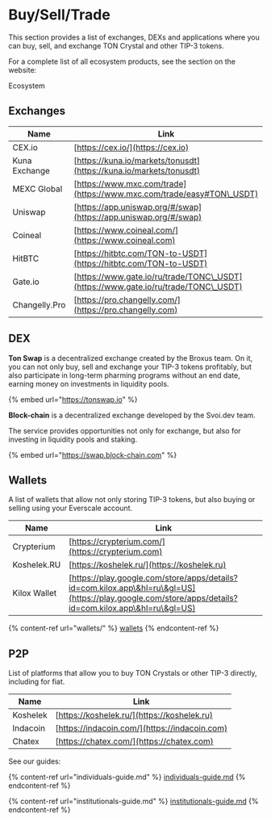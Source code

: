 # Buy/Sell/Trade

This section provides a list of exchanges, DEXs and applications where you can buy, sell, and exchange TON Crystal and other TIP-3 tokens.

For a complete list of all ecosystem products, see the section on the website:

Ecosystem&#x20;

## Exchanges

| Name          | Link                                                                               |
| ------------- | ---------------------------------------------------------------------------------- |
| CEX.io        | [https://cex.io/](https://cex.io)                                                  |
| Kuna Exchange | [https://kuna.io/markets/tonusdt](https://kuna.io/markets/tonusdt)                 |
| MEXC Global   | [https://www.mxc.com/trade](https://www.mxc.com/trade/easy#TON\_USDT)              |
| Uniswap       | [https://app.uniswap.org/#/swap](https://app.uniswap.org/#/swap)                   |
| Coineal       | [https://www.coineal.com/](https://www.coineal.com)                                |
| HitBTC        | [https://hitbtc.com/TON-to-USDT](https://hitbtc.com/TON-to-USDT)                   |
| Gate.io       | [https://www.gate.io/ru/trade/TONC\_USDT](https://www.gate.io/ru/trade/TONC\_USDT) |
| Changelly.Pro | [https://pro.changelly.com/](https://pro.changelly.com)                            |

## DEX

**Ton Swap** is a decentralized exchange created by the Broxus team. On it, you can not only buy, sell and exchange your TIP-3 tokens profitably, but also participate in long-term pharming programs without an end date, earning money on investments in liquidity pools.

{% embed url="https://tonswap.io" %}

**Block-chain** is a decentralized exchange developed by the Svoi.dev team.

The service provides opportunities not only for exchange, but also for investing in liquidity pools and staking.

{% embed url="https://swap.block-chain.com" %}

## Wallets

A list of wallets that allow not only storing TIP-3 tokens, but also buying or selling using your Everscale account.

| Name         | Link                                                                                                                                                   |
| ------------ | ------------------------------------------------------------------------------------------------------------------------------------------------------ |
| Crypterium   | [https://crypterium.com/](https://crypterium.com)                                                                                                      |
| Koshelek.RU  | [https://koshelek.ru/](https://koshelek.ru)                                                                                                            |
| Kilox Wallet | [https://play.google.com/store/apps/details?id=com.kilox.app\&hl=ru\&gl=US](https://play.google.com/store/apps/details?id=com.kilox.app\&hl=ru\&gl=US) |

{% content-ref url="wallets/" %}
[wallets](wallets/)
{% endcontent-ref %}

## P2P

List of platforms that allow you to buy TON Crystals or other TIP-3 directly, including for fiat.

| Name     | Link                                          |
| -------- | --------------------------------------------- |
| Koshelek | [https://koshelek.ru/](https://koshelek.ru)   |
| Indacoin | [https://indacoin.com/](https://indacoin.com) |
| Chatex   | [https://chatex.com/](https://chatex.com)     |







See our guides:

{% content-ref url="individuals-guide.md" %}
[individuals-guide.md](individuals-guide.md)
{% endcontent-ref %}

{% content-ref url="institutionals-guide.md" %}
[institutionals-guide.md](institutionals-guide.md)
{% endcontent-ref %}

